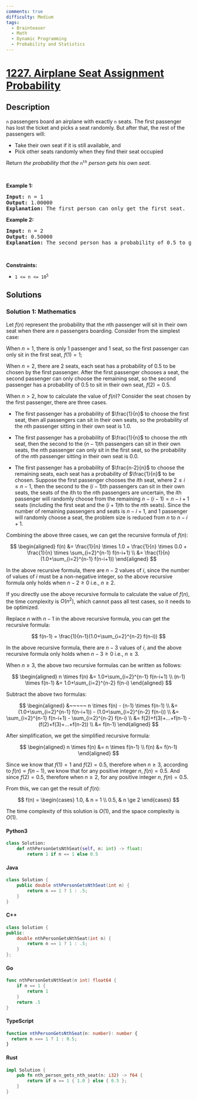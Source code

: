 ```yaml
---
comments: true
difficulty: Medium
tags:
  - Brainteaser
  - Math
  - Dynamic Programming
  - Probability and Statistics
---
```


<!-- problem:start -->

# [1227. Airplane Seat Assignment Probability](https://leetcode.com/problems/airplane-seat-assignment-probability)

## Description

<!-- description:start -->

<p><code>n</code> passengers board an airplane with exactly <code>n</code> seats. The first passenger has lost the ticket and picks a seat randomly. But after that, the rest of the passengers will:</p>

<ul>
	<li>Take their own seat if it is still available, and</li>
	<li>Pick other seats randomly when they find their seat occupied</li>
</ul>

<p>Return <em>the probability that the </em><code>n<sup>th</sup></code><em> person gets his own seat</em>.</p>

<p>&nbsp;</p>
<p><strong class="example">Example 1:</strong></p>

<pre>
<strong>Input:</strong> n = 1
<strong>Output:</strong> 1.00000
<strong>Explanation: </strong>The first person can only get the first seat.</pre>

<p><strong class="example">Example 2:</strong></p>

<pre>
<strong>Input:</strong> n = 2
<strong>Output:</strong> 0.50000
<strong>Explanation: </strong>The second person has a probability of 0.5 to get the second seat (when first person gets the first seat).
</pre>

<p>&nbsp;</p>
<p><strong>Constraints:</strong></p>

<ul>
	<li><code>1 &lt;= n &lt;= 10<sup>5</sup></code></li>
</ul>

<!-- description:end -->

## Solutions

<!-- solution:start -->

### Solution 1: Mathematics

Let $f(n)$ represent the probability that the $n$th passenger will sit in their own seat when there are $n$ passengers boarding. Consider from the simplest case:

When $n=1$, there is only 1 passenger and 1 seat, so the first passenger can only sit in the first seat, $f(1)=1$;

When $n=2$, there are 2 seats, each seat has a probability of 0.5 to be chosen by the first passenger. After the first passenger chooses a seat, the second passenger can only choose the remaining seat, so the second passenger has a probability of 0.5 to sit in their own seat, $f(2)=0.5$.

When $n>2$, how to calculate the value of $f(n)$? Consider the seat chosen by the first passenger, there are three cases.

- The first passenger has a probability of $\frac{1}{n}$ to choose the first seat, then all passengers can sit in their own seats, so the probability of the $n$th passenger sitting in their own seat is 1.0.

- The first passenger has a probability of $\frac{1}{n}$ to choose the $n$th seat, then the second to the $(n-1)$th passengers can sit in their own seats, the $n$th passenger can only sit in the first seat, so the probability of the $n$th passenger sitting in their own seat is 0.0.

- The first passenger has a probability of $\frac{n-2}{n}$ to choose the remaining seats, each seat has a probability of $\frac{1}{n}$ to be chosen.
  Suppose the first passenger chooses the $i$th seat, where $2 \le i \le n-1$, then the second to the $(i-1)$th passengers can sit in their own seats, the seats of the $i$th to the $n$th passengers are uncertain, the $i$th passenger will randomly choose from the remaining $n-(i-1)=n-i+1$ seats (including the first seat and the $(i+1)$th to the $n$th seats). Since the number of remaining passengers and seats is $n-i+1$, and 1 passenger will randomly choose a seat, the problem size is reduced from $n$ to $n-i+1$.

Combining the above three cases, we can get the recursive formula of $f(n)$:

$$
\begin{aligned}
f(n) &= \frac{1}{n} \times 1.0 + \frac{1}{n} \times 0.0 + \frac{1}{n} \times \sum_{i=2}^{n-1} f(n-i+1) \\
&= \frac{1}{n}(1.0+\sum_{i=2}^{n-1} f(n-i+1))
\end{aligned}
$$

In the above recursive formula, there are $n-2$ values of $i$, since the number of values of $i$ must be a non-negative integer, so the above recursive formula only holds when $n-2 \ge 0$ i.e., $n \ge 2$.

If you directly use the above recursive formula to calculate the value of $f(n)$, the time complexity is $O(n^2)$, which cannot pass all test cases, so it needs to be optimized.

Replace $n$ with $n-1$ in the above recursive formula, you can get the recursive formula:

$$
f(n-1) = \frac{1}{n-1}(1.0+\sum_{i=2}^{n-2} f(n-i))
$$

In the above recursive formula, there are $n-3$ values of $i$, and the above recursive formula only holds when $n-3 \ge 0$ i.e., $n \ge 3$.

When $n \ge 3$, the above two recursive formulas can be written as follows:

$$
\begin{aligned}
n \times f(n) &= 1.0+\sum_{i=2}^{n-1} f(n-i+1) \\
(n-1) \times f(n-1) &= 1.0+\sum_{i=2}^{n-2} f(n-i)
\end{aligned}
$$

Subtract the above two formulas:

$$
\begin{aligned}
&~~~~~ n \times f(n) - (n-1) \times f(n-1) \\
&= (1.0+\sum_{i=2}^{n-1} f(n-i+1)) - (1.0+\sum_{i=2}^{n-2} f(n-i)) \\
&= \sum_{i=2}^{n-1} f(n-i+1) - \sum_{i=2}^{n-2} f(n-i) \\
&= f(2)+f(3)+...+f(n-1) - (f(2)+f(3)+...+f(n-2)) \\
&= f(n-1)
\end{aligned}
$$

After simplification, we get the simplified recursive formula:

$$
\begin{aligned}
n \times f(n) &= n \times f(n-1) \\
f(n) &= f(n-1)
\end{aligned}
$$

Since we know that $f(1)=1$ and $f(2)=0.5$, therefore when $n \ge 3$, according to $f(n) = f(n-1)$, we know that for any positive integer $n$, $f(n)=0.5$. And since $f(2)=0.5$, therefore when $n \ge 2$, for any positive integer $n$, $f(n)=0.5$.

From this, we can get the result of $f(n)$:

$$
f(n) = \begin{cases}
1.0, & n = 1 \\
0.5, & n \ge 2
\end{cases}
$$

The time complexity of this solution is $O(1)$, and the space complexity is $O(1)$.

<!-- tabs:start -->

#### Python3

```python
class Solution:
    def nthPersonGetsNthSeat(self, n: int) -> float:
        return 1 if n == 1 else 0.5
```

#### Java

```java
class Solution {
    public double nthPersonGetsNthSeat(int n) {
        return n == 1 ? 1 : .5;
    }
}
```

#### C++

```cpp
class Solution {
public:
    double nthPersonGetsNthSeat(int n) {
        return n == 1 ? 1 : .5;
    }
};
```

#### Go

```go
func nthPersonGetsNthSeat(n int) float64 {
	if n == 1 {
		return 1
	}
	return .5
}
```

#### TypeScript

```ts
function nthPersonGetsNthSeat(n: number): number {
  return n === 1 ? 1 : 0.5;
}
```

#### Rust

```rust
impl Solution {
    pub fn nth_person_gets_nth_seat(n: i32) -> f64 {
        return if n == 1 { 1.0 } else { 0.5 };
    }
}
```

<!-- tabs:end -->

<!-- solution:end -->

<!-- problem:end -->
